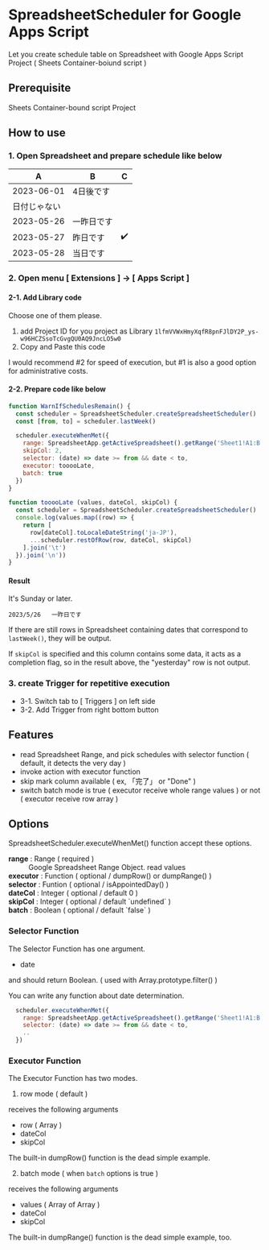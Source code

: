 # SpreadsheetScheduler for Google Apps Script

Let you create schedule table on Spreadsheet with Google Apps Script Project ( Sheets Container-boiund script )

## Prerequisite

Sheets Container-bound script Project

## How to use

### 1. Open Spreadsheet and prepare schedule like below

| A | B | C |
| --- | --- | --- |
| 2023-06-01 | 4日後です |  |
| 日付じゃない |  |  |
| 2023-05-26 | 一昨日です |  |
| 2023-05-27 | 昨日です | ✔️ |
| 2023-05-28 | 当日です |  |

### 2. Open menu [ Extensions ] -> [ Apps Script ]

#### 2-1. Add Library code

Choose one of them please.

 1. add Project ID for you project as Library `1lfmVVWxHmyXqfR8pnFJlDY2P_ys-w96HCZSsoTcGvgQU0AQ9JncLO5w0`
 2. Copy and Paste this code

I would recommend #2 for speed of execution, but #1 is also a good option for administrative costs.

#### 2-2. Prepare code like below

```javascript
function WarnIfSchedulesRemain() {
  const scheduler = SpreadsheetScheduler.createSpreadsheetScheduler()
  const [from, to] = scheduler.lastWeek()

  scheduler.executeWhenMet({
    range: SpreadsheetApp.getActiveSpreadsheet().getRange('Sheet1!A1:B'),
    skipCol: 2,
    selector: (date) => date >= from && date < to,
    executor: tooooLate,
    batch: true
  })
}

function tooooLate (values, dateCol, skipCol) {
  const scheduler = SpreadsheetScheduler.createSpreadsheetScheduler()
  console.log(values.map((row) => {
    return [
      row[dateCol].toLocaleDateString('ja-JP'),
      ...scheduler.restOfRow(row, dateCol, skipCol)
    ].join('\t')
  }).join('\n'))
}
```

#### Result

It's Sunday or later.

```
2023/5/26	一昨日です
```

If there are still rows in Spreadsheet containing dates that correspond to `lastWeek()`, they will be output.

If `skipCol` is specified and this column contains some data, it acts as a completion flag, so in the result above, the "yesterday" row is not output.

### 3. create Trigger for repetitive execution

 * 3-1. Switch tab to [ Triggers ] on left side
 * 3-2. Add Trigger from right bottom button

## Features

 * read Spreadsheet Range, and pick schedules with selector function ( default, it detects the very day )
 * invoke action with executor function
 * skip mark column available ( ex, 「完了」 or "Done" )
 * switch batch mode is true ( executor receive whole range values ) or not ( executor receive row array )

## Options

SpreadsheetScheduler.executeWhenMet() function accept these options.

<dl>
<dt><strong>range</strong> : Range ( required )</dt>
<dd>Google Spreadsheet Range Object. read values </dd>
<dt><strong>executor</strong> : Function ( optional / dumpRow() or dumpRange() )</dt>
<dd></dd>
<dt><strong>selector</strong> : Funtion ( optional / isAppointedDay() )</dt>
<dd></dd>
<dt><strong>dateCol</strong> : Integer ( optional / default 0 )</dt>
<dd></dd>
<dt><strong>skipCol</strong> : Integer ( optional / default `undefined` )</dt>
<dd></dd>
<dt><strong>batch</strong> : Boolean ( optional / default `false` )</dt>
<dd></dd>

### Selector Function

The Selector Function has one argument.

 * date

and should return Boolean. ( used with Array.prototype.filter() )

You can write any function about date determination.

```javascript
  scheduler.executeWhenMet({
    range: SpreadsheetApp.getActiveSpreadsheet().getRange('Sheet1!A1:B'),
    selector: (date) => date >= from && date < to,
    ..
  })
```

### Executor Function

The Executor Function has two modes.

1. row mode ( default )

receives the following arguments

 * row ( Array )
 * dateCol
 * skipCol

The built-in dumpRow() function is the dead simple example.

2. batch mode ( when `batch` options is true )

receives the following arguments

 * values ( Array of Array )
 * dateCol
 * skipCol

The built-in dumpRange() function is the dead simple example, too.
